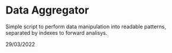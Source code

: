 # Data Aggregator
 
 Simple script to perform data manipulation into readable patterns, separated by indexes to forward analisys.
 
 29/03/2022
